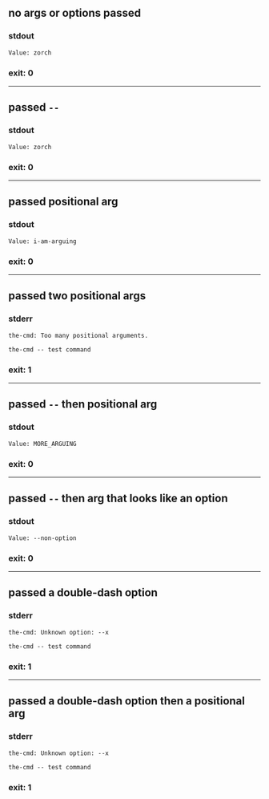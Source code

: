 ## no args or options passed

### stdout
```
Value: zorch
```

### exit: 0

- - - - - - - - - -

## passed `--`

### stdout
```
Value: zorch
```

### exit: 0

- - - - - - - - - -

## passed positional arg

### stdout
```
Value: i-am-arguing
```

### exit: 0

- - - - - - - - - -

## passed two positional args

### stderr
```
the-cmd: Too many positional arguments.

the-cmd -- test command
```

### exit: 1

- - - - - - - - - -

## passed `--` then positional arg

### stdout
```
Value: MORE_ARGUING
```

### exit: 0

- - - - - - - - - -

## passed `--` then arg that looks like an option

### stdout
```
Value: --non-option
```

### exit: 0

- - - - - - - - - -

## passed a double-dash option

### stderr
```
the-cmd: Unknown option: --x

the-cmd -- test command
```

### exit: 1

- - - - - - - - - -

## passed a double-dash option then a positional arg

### stderr
```
the-cmd: Unknown option: --x

the-cmd -- test command
```

### exit: 1
